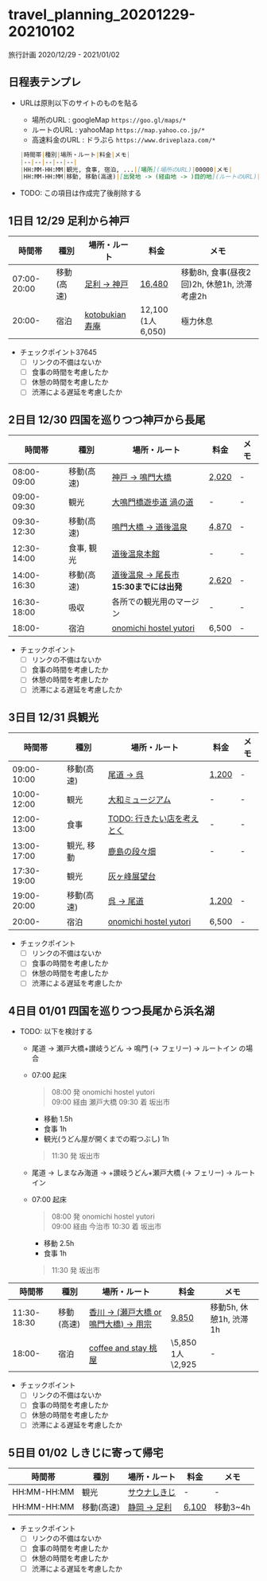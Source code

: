 # travel_planning_20201229-20210102
旅行計画 2020/12/29 - 2021/01/02

## 日程表テンプレ

* URLは原則以下のサイトのものを貼る
    * 場所のURL : googleMap `https://goo.gl/maps/*`
    * ルートのURL : yahooMap `https://map.yahoo.co.jp/*`
    * 高速料金のURL : ドラぷら `https://www.driveplaza.com/*`

    ```md
    |時間帯|種別|場所・ルート|料金|メモ|
    |--|--|--|--|--|
    |HH:MM-HH:MM|観光, 食事, 宿泊, ...|[場所](場所のURL)|00000|メモ|
    |HH:MM-HH:MM|移動, 移動(高速)|[出発地 -> (経由地 -> )目的地](ルートのURL)|[値段](高速料金のURL)|メモ|
    ```

* TODO: この項目は作成完了後削除する

## **1日目 12/29** 足利から神戸

|時間帯|種別|場所・ルート|料金|メモ|
|--|--|--|--|--|
|07:00-20:00|移動(高速)|[足利 -> 神戸](https://yahoo.jp/6rKKJi) |[16,480](https://www.driveplaza.com/dp/SearchQuick?startPlaceKana=足利&arrivePlaceKana=東浦&searchHour=7&searchMinute=0&kind=1&keiyuPlaceKana=&keiyuPlaceKana2=&keiyuPlaceKana3=&searchYear=2020&searchMonth=12&searchDay=29&roadType1=off&roadType2=off&roadType=15&carType=1&priority=3&selectickindflg=0)|移動8h, 食事(昼夜2回)2h, 休憩1h, 渋滞考慮2h|
|20:00-|宿泊|[kotobukian 寿庵](https://goo.gl/maps/esxe34sd4HKqGxsg8)|12,100<br>(1人6,050)|極力休息|

* チェックポイント37645
    * [ ] リンクの不備はないか
    * [ ] 食事の時間を考慮したか
    * [ ] 休憩の時間を考慮したか
    * [ ] 渋滞による遅延を考慮したか

## **2日目 12/30** 四国を巡りつつ神戸から長尾

|時間帯|種別|場所・ルート|料金|メモ|
|--|--|--|--|--|
|08:00-09:00|移動(高速)|[神戸 -> 鳴門大橋](https://yahoo.jp/51QwKi)|[2,020](https://www.driveplaza.com/dp/SearchQuick?startPlaceKana=東浦&arrivePlaceKana=鳴門北&searchHour=7&searchMinute=0&kind=1&carType=1&priority=2&keiyuPlaceKana=&keiyuPlaceKana2=&keiyuPlaceKana3=&searchYear=2020&searchMonth=12&searchDay=30&selectickindflg=0)|-|
|09:00-09:30|観光|[大鳴門橋遊歩道 渦の道](https://goo.gl/maps/RAsDLbVwrkFXsFr67)|-|-|
|09:30-12:30|移動(高速)|[鳴門大橋 -> 道後温泉](https://yahoo.jp/-_aMjW)|[4,870](https://www.driveplaza.com/dp/SearchQuick?startPlaceKana=鳴門北&arrivePlaceKana=川内&searchHour=9&searchMinute=0&kind=1&keiyuPlaceKana=&keiyuPlaceKana2=&keiyuPlaceKana3=&searchYear=2020&searchMonth=12&searchDay=30&roadType1=off&roadType2=off&roadType=15&carType=1&priority=2&selectickindflg=0)|-|
|12:30-14:00|食事, 観光|[道後温泉本館](https://goo.gl/maps/VbgHYLvt7bAjL4ASA)|-|-|
|14:00-16:30|移動(高速)|[道後温泉 -> 尾長市](https://yahoo.jp/82bNKH)<br>**15:30までには出発**|[2,620](https://www.driveplaza.com/dp/SearchQuick?startPlaceKana=今治北&arrivePlaceKana=向島%28西瀬戸道%29&searchHour=14&searchMinute=0&kind=1&keiyuPlaceKana=&keiyuPlaceKana2=&keiyuPlaceKana3=&searchYear=2020&searchMonth=12&searchDay=30&roadType1=off&roadType2=off&roadType=15&carType=1&priority=2&selectickindflg=0)|-|
|16:30-18:00|吸収|各所での観光用のマージン|-|-|
|18:00-|宿泊|[onomichi hostel yutori](https://goo.gl/maps/W4BHTnqf5Zc67WkZ8)|6,500|-|

* チェックポイント
    * [ ] リンクの不備はないか
    * [ ] 食事の時間を考慮したか
    * [ ] 休憩の時間を考慮したか
    * [ ] 渋滞による遅延を考慮したか

## **3日目 12/31** 呉観光

|時間帯|種別|場所・ルート|料金|メモ|
|--|--|--|--|--|
|09:00-10:00|移動(高速)|[尾道 -> 呉](https://yahoo.jp/16ezXq)|[1,200](https://www.driveplaza.com/dp/SearchQuick?startPlaceKana=尾道&arrivePlaceKana=高屋&searchHour=21&searchMinute=20&kind=1&carType=1&priority=2&keiyuPlaceKana=&keiyuPlaceKana2=&keiyuPlaceKana3=&searchYear=2020&searchMonth=11&searchDay=26&selectickindflg=0)|-|
|10:00-12:00|観光|[大和ミュージアム](https://goo.gl/maps/EYzXvw7Ae64Ccuhn9)|-|-|
|12:00-13:00|食事|[TODO: 行きたい店を考えとく]()|-|-|
|13:00-17:00|観光, 移動|[鹿島の段々畑](https://goo.gl/maps/2wC1hxr3egYwFDgV8)|-|-|
|17:30-19:00|観光|[灰ヶ峰展望台](https://goo.gl/maps/CwNbaAp85NVia5kDA)
|19:00-20:00|移動(高速)|[呉 -> 尾道](https://yahoo.jp/16ezXq)|[1,200](https://www.driveplaza.com/dp/SearchQuick?startPlaceKana=尾道&arrivePlaceKana=高屋&searchHour=21&searchMinute=20&kind=1&carType=1&priority=2&keiyuPlaceKana=&keiyuPlaceKana2=&keiyuPlaceKana3=&searchYear=2020&searchMonth=11&searchDay=26&selectickindflg=0)|-|
|20:00-|宿泊|[onomichi hostel yutori](https://goo.gl/maps/W4BHTnqf5Zc67WkZ8)|6,500|-|

* チェックポイント
    * [ ] リンクの不備はないか
    * [ ] 食事の時間を考慮したか
    * [ ] 休憩の時間を考慮したか
    * [ ] 渋滞による遅延を考慮したか

## **4日目 01/01** 四国を巡りつつ長尾から浜名湖

* TODO: 以下を検討する

    * 尾道 -> 瀬戸大橋+讃岐うどん -> 鳴門 (-> フェリー) -> ルートイン の場合
    * 07:00 起床
        > 08:00 発 onomichi hostel yutori  
        > 09:00 経由 瀬戸大橋
        > 09:30 着 坂出市  
        * 移動 1.5h
        * 食事 1h
        * 観光(うどん屋が開くまでの暇つぶし) 1h
        > 11:30 発 坂出市  

    * 尾道 -> しまなみ海道 -> +讃岐うどん+瀬戸大橋 (-> フェリー) -> ルートイン
    * 07:00 起床
        > 08:00 発 onomichi hostel yutori  
        > 09:00 経由 今治市
        > 10:30 着 坂出市  
        * 移動 2.5h
        * 食事 1h
        > 11:30 発 坂出市  


|時間帯|種別|場所・ルート|料金|メモ|
|--|--|--|--|--|
|11:30-18:30|移動(高速)|[香川 -> (瀬戸大橋 or 鳴門大橋) -> 用宗](https://yahoo.jp/Bu92N9)|[9,850](https://www.driveplaza.com/dp/SearchQuick?startPlaceKana=志度&arrivePlaceKana=藤枝岡部&searchHour=11&searchMinute=0&kind=1&keiyuPlaceKana=&keiyuPlaceKana2=&keiyuPlaceKana3=&searchYear=2021&searchMonth=1&searchDay=1&roadType1=off&roadType2=off&roadType=15&carType=1&priority=2&selectickindflg=0)|移動5h, 休憩1h, 渋滞1h|
|18:00-|宿泊|[coffee and stay 桃屋](https://g.page/coffee-and-stay-MOMOYA?share)|\5,850<br>1人\2,925|-|

* チェックポイント
    * [ ] リンクの不備はないか
    * [ ] 食事の時間を考慮したか
    * [ ] 休憩の時間を考慮したか
    * [ ] 渋滞による遅延を考慮したか

## **5日目 01/02** しきじに寄って帰宅

|時間帯|種別|場所・ルート|料金|メモ|
|--|--|--|--|--|
|HH:MM-HH:MM|観光|[サウナしきじ](https://goo.gl/maps/goWepsyKv4kzcmCUA)|-|-|
|HH:MM-HH:MM|移動(高速)|[静岡 -> 足利](https://yahoo.jp/OHsFgX)|[6,100](https://www.driveplaza.com/dp/SearchQuick?startPlaceKana=日本平久能山スマート&arrivePlaceKana=足利&searchHour=14&searchMinute=0&kind=1&keiyuPlaceKana=&keiyuPlaceKana2=&keiyuPlaceKana3=&searchYear=2021&searchMonth=1&searchDay=2&roadType1=off&roadType2=off&roadType=15&carType=1&priority=2&selectickindflg=0)|移動3~4h|


* チェックポイント
    * [ ] リンクの不備はないか
    * [ ] 食事の時間を考慮したか
    * [ ] 休憩の時間を考慮したか
    * [ ] 渋滞による遅延を考慮したか
